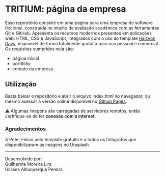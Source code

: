 # TRITIUM: página da empresa
  
Esse repositório consiste em uma página para uma empresa de software ficcional, construída no intuíito de avaliação acadêmica com as ferramentas Git e GitHub. 
Apresenta os recursos modernos presentes em aplicações web: HTML, CSS e JavaScript, integrados com o uso do template [Halcyon Days](https://tympanus.net/codrops/2014/07/14/freebie-halcyon-days-one-page-website-template/),
disponível de forma totalmente gratuita para uso pessoal e comercial.
Os requisitos cumpridos nela são:
* página inicial
* portifólio
* contato da empresa

## Utilização
Basta baixar o repositório e abrir o arquivo index.html no navegador, ou mesmo acessar a versão online disponível no [Github Pages](https://yowlisses.github.io/gcm/).  
  
⚠️ Algumas imagens são carregadas de servidores remotos, então certifique-se de ter **conexão com a internet**.

### Agradecimentos
A Peter Finlan pelo template gratuito e a todos os fotógrafos que disponibilizaram as imagens no Unsplash

--- 
Desenvolvido por:  
Guilherme Moreira Lira  
Ulisses Albuquerque Pereira

